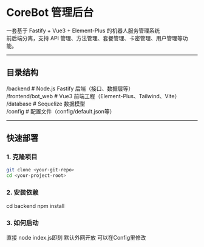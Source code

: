# CoreBot 管理后台

一套基于 Fastify + Vue3 + Element-Plus 的机器人服务管理系统  
前后端分离，支持 API 管理、方法管理、套餐管理、卡密管理、用户管理等功能。

---

## 目录结构
/backend # Node.js Fastify 后端（接口、数据层等）          
/frontend/bot_web # Vue3 前端工程（Element-Plus、Tailwind、Vite）      
/database # Sequelize 数据模型      
/config # 配置文件（config/default.json等）    

---

## 快速部署

### 1. 克隆项目

```bash
git clone <your-git-repo>
cd <your-project-root>
```

### 2. 安装依赖

cd backend
npm install

### 3. 如何启动

直接 node index.js即刻 默认外网开放 可以在Config里修改 
